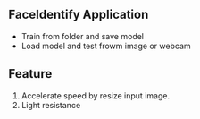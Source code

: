 FaceIdentify Application
---
* Train from folder and save model
* Load model and test frowm image or webcam

## Feature
1. Accelerate speed by resize input image.
2. Light resistance
